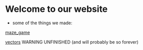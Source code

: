 # Welcome to our website

* some of the things we made:

[maze_game](https://nasrimoosie.github.io/SPEACIAL.github.io/)

[vectors](https://nasrimoosie.github.io/vectors/)   WARNING UNFINISHED (and will probably be so forever)
 
